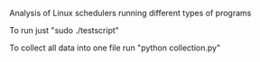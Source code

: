 Analysis of Linux schedulers running different types of programs

To run just "sudo ./testscript"

To collect all data into one file run "python collection.py"